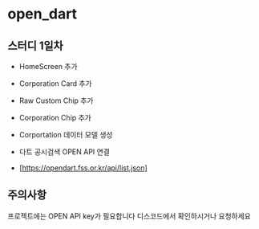 # open_dart

## 스터디 1일차

- HomeScreen 추가
- Corporation Card 추가
- Raw Custom Chip 추가
- Corporation Chip 추가

- Corportation 데이터 모델 생성
- 다트 공시검색 OPEN API 연결
- [https://opendart.fss.or.kr/api/list.json]


## 주의사항
프로젝트에는 OPEN API key가 필요합니다
디스코드에서 확인하시거나 요청하세요
